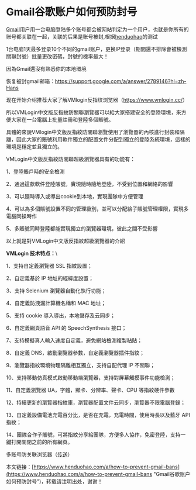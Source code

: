 # Gmail谷歌账户如何预防封号
[Gmail](https://www.henduohao.com/tag/gmail "Gmail是Google的免费网络邮件服务，也是世界上用户量最多的邮箱。")用户用一台电脑登陆多个账号都会被网站判定为一个用户，也就是你所有的账号都关联在一起，关联的后果是账号被封,根据[henduohao](https://www.henduohao.com/)的测试

1台电脑1天最多登录10个不同的gmail账户，更换IP登录（期間還不排除會被檢測關聯封號）批量更改密碼，封號的機率最大！

因為Gmail還沒有熟悉你的本地環境

恢复被封gmail邮箱：<https://support.google.com/a/answer/2789146?hl=zh-Hans>




现在开始介绍推荐大家了解VMlogin反指纹浏览器（<https://www.vmlogin.cc/>）

所以VMLogin中文版反指紋防關聯瀏覽器可以給大家搭建安全的登陸環境，來方便大家在一台電腦上批量註冊和登陸多個賬號。

具體的來說VMlogin中文版反指紋防關聯瀏覽使用了瀏覽器的內核進行封裝和隔離，因此大家的賬號利用軟件獨立的配置文件分配到獨立的登陸系統環境，這樣的環境是穩定並且獨立的。

VMLogin中文版反指紋防關聯超級瀏覽器具有的功能有：

1、登陸賬戶時的安全檢測

2、通過這款軟件登陸賬號，實現隨時隨地登陸，不受到位置和網絡的影響

3、可以隨時導入或導出cookie到本地，實現團隊中方便管理

4、可以為多個賬號設置不同的管理級別，並可以分配給子賬號管理權限，實現多電腦同操時作

5、多賬號同時登陸都能實現獨立的瀏覽器環境，彼此之間不受影響

以上就是對VMLogin中文版反指紋超級瀏覽器的介紹




**VMLogin 技术特点：**\


1、支持自定義瀏覽器 SSL 指紋設置；

2、自定義基於 IP 地址的經緯度設置；

3、支持 Selenium 瀏覽器自動化執行功能；

4、自定義防洩漏計算機名稱和 MAC 地址；

5、支持 cookie 導入導出，本地儲存及云同步；

6、自定義網頁語音 API 的 SpeechSynthesis 接口；

7、支持模擬真人輸入速度自定義，避免網站檢測複製粘貼；

8、自定義 DNS，啟動瀏覽器參數，自定義瀏覽器插件指紋；

9、瀏覽器指紋環境物理隔離相互獨立，支持自配代理 IP 不關聯；

10、支持移動仿真模式啟動移動端瀏覽器，支持對屏幕觸摸事件功能檢測；

11、自定義瀏覽器 UA，字體，顯卡、分辨率、聲卡、CPU 等指紋硬件參數

12、持續更新的瀏覽器指紋庫，瀏覽器配置文件云同步，瀏覽器不限電腦登錄；

13、自定義設備電池充電百分比，是否在充電，充電時間，使用時長以及藍牙 API 指紋；

14、團隊合作子賬號，可將指紋分享給團隊，方便多人協作，免密登陸，支持一鍵打開關閉之前的所有網頁。


多账号防关联浏览器（[传送](https://www.vmlogin.cc/)）

本文链接：[https://www.henduohao.com/a/how-to-prevent-gmail-bans](https://www.henduohao.com/a/how-to-prevent-gmail-bans "Gmail谷歌账户如何预防封号")，转载请注明出处，谢谢！